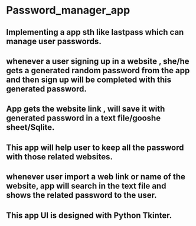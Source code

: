 # Password_manager_app
## Implementing a app sth like lastpass which can manage user passwords.
## whenever a user signing up in a website , she/he gets a generated random password from the app and then sign up will be completed with this generated password. 
## App gets the website link , will save it with generated password in a text file/gooshe sheet/Sqlite.
## This app will help user to keep all the password with those related websites.
## whenever user import a web link or name of the website, app will search in the text file and shows the related password to the user.
## This app UI is designed with Python Tkinter.

